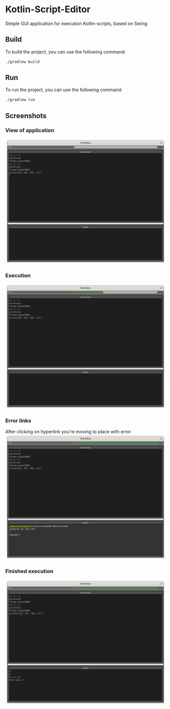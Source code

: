 # Kotlin-Script-Editor

Simple GUI application for execution Kotlin-scripts, based on Swing

## Build

To build the project, you can use the following command:

```bash
./gradlew build
```

## Run

To run the project, you can use the following command:

```bash
./gradlew run
```

## Screenshots

### View of application
![View of application](img/code.png)

### Execution
![Execution](img/executing.png)

### Error links
After clicking on hyperlink you're moving to place with error
![error](img/moving_to_error.png)

### Finished execution
![Finished](img/finished.png)
